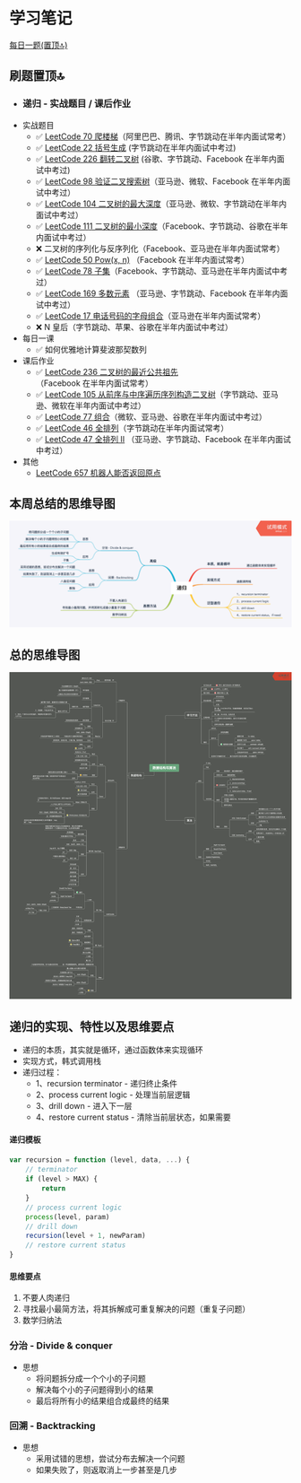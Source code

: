# 学习笔记

[每日一题(置顶🔝)](../questions/README.md)

## 刷题置顶🔝
* ### 递归 - 实战题目 / 课后作业
* 实战题目
    * ✅ [LeetCode 70 爬楼梯](../questions/leetcode.70.md)（阿里巴巴、腾讯、字节跳动在半年内面试常考）
    * ✅ [LeetCode 22 括号生成](./Day1/README.md#1) (字节跳动在半年内面试中考过)
    * ✅ [LeetCode 226 翻转二叉树](./Day2/README.md#1) (谷歌、字节跳动、Facebook 在半年内面试中考过)
    * ✅ [LeetCode 98 验证二叉搜索树](./Day2/README.md#2)（亚马逊、微软、Facebook 在半年内面试中考过）
    * ✅ [LeetCode 104 二叉树的最大深度](/questions/leetcode.104.md)（亚马逊、微软、字节跳动在半年内面试中考过）
    * ✅ [LeetCode 111 二叉树的最小深度](./Day2/README#3)（Facebook、字节跳动、谷歌在半年内面试中考过）
    * ❌ 二叉树的序列化与反序列化（Facebook、亚马逊在半年内面试常考）
    * ✅ [LeetCode 50 Pow(x, n)](./Day4/README.md#1) （Facebook 在半年内面试常考）
    * ✅ [LeetCode 78 子集](./Day4/README.md#2)（Facebook、字节跳动、亚马逊在半年内面试中考过）
    * ✅ [LeetCode 169 多数元素](./Day4/README.md#3) （亚马逊、字节跳动、Facebook 在半年内面试中考过）
    * ✅ [LeetCode 17 电话号码的字母组合](./Day4/README.md#4)（亚马逊在半年内面试常考）
    * ❌ N 皇后（字节跳动、苹果、谷歌在半年内面试中考过）
* 每日一课
    * ✅ 如何优雅地计算斐波那契数列
* 课后作业
    * ✅ [LeetCode 236 二叉树的最近公共祖先](./Day3/README.md#1)（Facebook 在半年内面试常考）
    * ✅ [LeetCode 105 从前序与中序遍历序列构造二叉树](./Day3/README.md#2)（字节跳动、亚马逊、微软在半年内面试中考过）
    * ✅ [LeetCode 77 组合](./Day6/README.md#1)（微软、亚马逊、谷歌在半年内面试中考过）
    * ✅ [LeetCode 46 全排列](./Day6/README.md#2)（字节跳动在半年内面试常考）
    * ✅ [LeetCode 47 全排列 II](./Day6/README.md#3) （亚马逊、字节跳动、Facebook 在半年内面试中考过）
* 其他
  * [LeetCode 657 机器人能否返回原点](./Day5/README.md#1)

## 本周总结的思维导图
![recursion](./recursion.png)

## 总的思维导图
![data_structure_and_algorithm](./data_structure_and_algorithm.png)

## 递归的实现、特性以及思维要点
* 递归的本质，其实就是循环，通过函数体来实现循环
* 实现方式，韩式调用栈
* 递归过程：
    * 1、recursion terminator - 递归终止条件
    * 2、process current logic - 处理当前层逻辑
    * 3、drill down - 进入下一层
    * 4、restore current status - 清除当前层状态，如果需要

#### 递归模板
```javascript
var recursion = function (level, data, ...) {
    // terminator
    if (level > MAX) {
        return
    }
    // process current logic
    process(level, param)
    // drill down
    recursion(level + 1, newParam)
    // restore current status
}
```
#### 思维要点
1. 不要人肉递归
2. 寻找最小最简方法，将其拆解成可重复解决的问题（重复子问题）
3. 数学归纳法


### 分治 - Divide & conquer
* 思想
	* 将问题拆分成一个个小的子问题
	* 解决每个小的子问题得到小的结果
	* 最后将所有小的结果组合成最终的结果
  

### 回溯 - Backtracking
* 思想
	* 采用试错的思想，尝试分布去解决一个问题
	* 如果失败了，则返取消上一步甚至是几步
